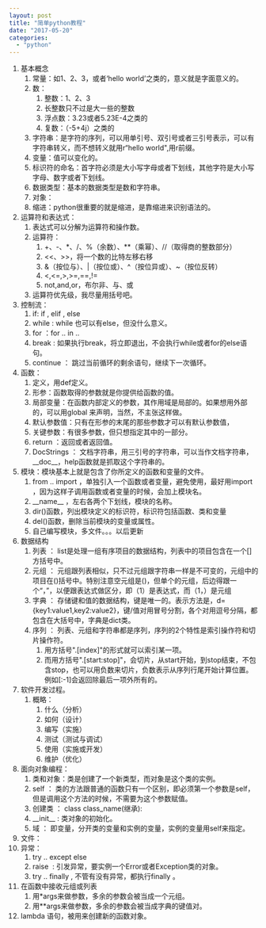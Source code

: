 ```yaml
---
layout: post
title: "简单python教程"
date: "2017-05-20"
categories: 
  - "python"
---
```


1. 基本概念
    1. 常量：如1、2、3，或者‘hello world’之类的，意义就是字面意义的。
    2. 数：
        1. 整数：1、2、3
        2. 长整数只不过是大一些的整数
        3. 浮点数：3.23或者5.23E-4之类的
        4. 复数：（-5+4j）之类的
    3. 字符串：是字符的序列，可以用单引号、双引号或者三引号表示，可以有字符串转义，而不想转义就用r“hello world",用r前缀。
    4. 变量：值可以变化的。
    5. 标识符的命名：首字符必须是大小写字母或者下划线，其他字符是大小写字母、数字或者下划线。
    6. 数据类型：基本的数据类型是数和字符串。
    7. 对象：
    8. 缩进：python很重要的就是缩进，是靠缩进来识别语法的。
2. 运算符和表达式：
    1. 表达式可以分解为运算符和操作数。
    2. 运算符：
        1. +、-、\*、/、%（余数）、\*\*（乘幂）、//（取得商的整数部分）
        2. <<、>>，将一个数的比特左移右移
        3. &（按位与）、|（按位或）、^（按位异或）、~（按位反转）
        4. <,<=,>,>=,==,!=
        5. not,and,or，布尔非、与、或
    3. 运算符优先级，我尽量用括号吧。
3. 控制流：
    1. if: if , elif , else
    2. while : while 也可以有else，但没什么意义。
    3. for ：for .. in ..
    4. break : 如果执行break，将立即退出，不会执行while或者for的else语句。
    5. continue ： 跳过当前循环的剩余语句，继续下一次循环。
4. 函数：
    1. 定义，用def定义。
    2. 形参：函数取得的参数就是你提供给函数的值。
    3. 局部变量：在函数内部定义的参数，其作用域是局部的。如果想用外部的，可以用global 来声明，当然，不主张这样做。
    4. 默认参数值：只有在形参的末尾的那些参数才可以有默认参数值，
    5. 关键参数：有很多参数，但只想指定其中的一部分。
    6. return ：返回或者返回值。
    7. DocStrings ： 文档字符串，用三引号的字符串，可以当作文档字符串，\_\_doc\_\_，help函数就是抓取这个字符串的。
5. 模块：模块基本上就是包含了你所定义的函数和变量的文件。
    1. from .. import ，单独引入一个函数或者变量，避免使用，最好用import ，因为这样子调用函数或者变量的时候，会加上模块名。
    2. \_\_name\_\_ ，左右各两个下划线，模块的名称。
    3. dir()函数，列出模块定义的标识符，标识符包括函数、类和变量
    4. del()函数，删除当前模块的变量或属性。
    5. 自己编写模块，多文件。。。以后更新
6. 数据结构
    1. 列表 ： list是处理一组有序项目的数据结构，列表中的项目包含在一个\[\]方括号中。
    2. 元组 ： 元组跟列表相似，只不过元组跟字符串一样是不可变的，元组中的项目在()括号中。特别注意空元组是()，但单个的元组，后边得跟一个“，”，以便跟表达式做区分，即（1）是表达式，而（1，）是元组
    3. 字典 ： 存储键和值的数据结构，键是唯一的。表示方法是，d={key1:value1,key2:value2}，键/值对用冒号分割，各个对用逗号分隔，都包含在大括号中，字典是dict类。
    4. 序列 ： 列表、元组和字符串都是序列，序列的2个特性是索引操作符和切片操作符。
        1. 用方括号".\[index\]"的形式就可以索引某一项。
        2. 而用方括号".\[start:stop\]"，会切片，从start开始，到stop结束，不包含stop，也可以用负数来切片，负数表示从序列行尾开始计算位置。例如\[:-1\]会返回除最后一项外所有的。
7. 软件开发过程。
    1. 概略：
        1. 什么（分析）
        2. 如何（设计）
        3. 编写（实施）
        4. 测试（测试与调试）
        5. 使用（实施或开发）
        6. 维护（优化）
8. 面向对象编程：
    1. 类和对象：类是创建了一个新类型，而对象是这个类的实例。
    2. self ： 类的方法跟普通的函数只有一个区别，即必须第一个参数是self，但是调用这个方法的时候，不需要为这个参数赋值。
    3. 创建类 ： class class\_name(继承):
    4. \_\_init\_\_ : 类对象的初始化。
    5. 域 ： 即变量，分开类的变量和实例的变量，实例的变量用self来指定。
9. 文件：
10. 异常：
    1. try .. except else
    2. raise  : 引发异常，要实例一个Error或者Exception类的对象。
    3. try .. finally , 不管有没有异常，都执行finally 。
11. 在函数中接收元组或列表
    1. 用\*args来做参数，多余的参数会被当成一个元组。
    2. 用\*\*args来做参数，多余的参数会被当成字典的键值对。
12. lambda 语句，被用来创建新的函数对象。
